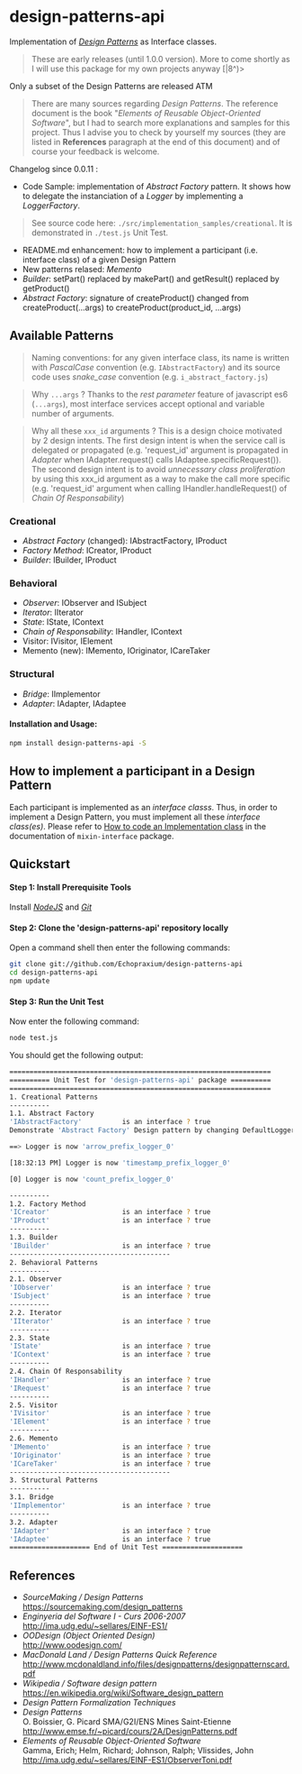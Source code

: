 # design-patterns-api

Implementation of [_Design Patterns_](http://www.mcdonaldland.info/files/designpatterns/designpatternscard.pdf) as Interface classes.
>These are early releases (until 1.0.0 version). More to come shortly as I will use this package for my own projects anyway [|8^)>  

Only a subset of the Design Patterns are released ATM

>There are many sources regarding _Design Patterns_. The reference document is the book "_Elements of Reusable Object-Oriented Software_", but I had to search more explanations and samples for this project. Thus I advise you to check by yourself my sources (they are listed in **References** paragraph at the end of this document) and of course your feedback is welcome.
  
Changelog since 0.0.11 :
* Code Sample: implementation of _Abstract Factory_ pattern. It shows how to delegate the instanciation of a _Logger_ by implementing a _LoggerFactory_.

 >See source code here: `./src/implementation_samples/creational`. It is demonstrated in `./test.js` Unit Test.
* README.md enhancement: how to implement a participant (i.e. interface class) of a given Design Pattern
* New patterns relased: _Memento_
* _Builder_: setPart() replaced by makePart() and getResult() replaced by getProduct()
* _Abstract Factory_: signature of createProduct() changed from createProduct(...args) to createProduct(product_id, ...args)

## Available Patterns

>Naming conventions: for any given interface class, its name is written with _PascalCase_ convention (e.g. `IAbstractFactory`) and its source code uses _snake_case_ convention (e.g. `i_abstract_factory.js`)

>Why `...args` ? Thanks to the _rest parameter_ feature of javascript es6 (`...args`), most interface services accept optional and variable number of arguments.

>Why all these `xxx_id` arguments ? This is a design choice motivated by 2 design intents. The first design intent is when the service call is delegated or propagated (e.g. 'request_id' argument is propagated in _Adapter_ when IAdapter.request() calls IAdaptee.specificRequest()). The second design intent is to avoid _unnecessary class proliferation_ by using this xxx_id argument as a way to make the call more specific (e.g. 'request_id' argument when calling IHandler.handleRequest() of _Chain Of Responsability_)

### Creational
* _Abstract Factory_ (changed): IAbstractFactory, IProduct
* _Factory Method_: ICreator, IProduct
* _Builder_: IBuilder, IProduct

### Behavioral
* _Observer_: IObserver and ISubject
* _Iterator_: IIterator
* _State_: IState, IContext
* _Chain of Responsability_: IHandler, IContext
* Visitor: IVisitor, IElement
* Memento (new): IMemento, IOriginator, ICareTaker

### Structural
* _Bridge_: IImplementor
* _Adapter_: IAdapter, IAdaptee

#### Installation and Usage:
```bash
npm install design-patterns-api -S
```

## How to implement a participant in a Design Pattern
Each participant is implemented as an _interface classs_. Thus, in order to implement a Design Pattern, you must implement all these _interface class(es)_. Please refer to [How to code an Implementation class](https://github.com/Echopraxium/mixin-interface/blob/master/README.md#how-to-code-an-implementation-class) in the documentation of `mixin-interface` package.


## Quickstart
#### Step 1: Install Prerequisite Tools
Install [_NodeJS_](https://nodejs.org/en/) and [_Git_](https://git-scm.com/)

#### Step 2: Clone the 'design-patterns-api' repository locally
Open a command shell then enter the following commands:
```bash
git clone git://github.com/Echopraxium/design-patterns-api
cd design-patterns-api
npm update
```

#### Step 3: Run the Unit Test
Now enter the following command:
```bash
node test.js
```

You should get the following output:
```bash
=================================================================
========== Unit Test for 'design-patterns-api' package ==========
=================================================================
1. Creational Patterns
----------
1.1. Abstract Factory
'IAbstractFactory'          is an interface ? true
Demonstrate 'Abstract Factory' Design pattern by changing DefaultLogger:

==> Logger is now 'arrow_prefix_logger_0'

[18:32:13 PM] Logger is now 'timestamp_prefix_logger_0'

[0] Logger is now 'count_prefix_logger_0'

----------
1.2. Factory Method
'ICreator'                  is an interface ? true
'IProduct'                  is an interface ? true
----------
1.3. Builder
'IBuilder'                  is an interface ? true
----------------------------------------
2. Behavioral Patterns
----------
2.1. Observer
'IObserver'                 is an interface ? true
'ISubject'                  is an interface ? true
----------
2.2. Iterator
'IIterator'                 is an interface ? true
----------
2.3. State
'IState'                    is an interface ? true
'IContext'                  is an interface ? true
----------
2.4. Chain Of Responsability
'IHandler'                  is an interface ? true
'IRequest'                  is an interface ? true
----------
2.5. Visitor
'IVisitor'                  is an interface ? true
'IElement'                  is an interface ? true
----------
2.6. Memento
'IMemento'                  is an interface ? true
'IOriginator'               is an interface ? true
'ICareTaker'                is an interface ? true
----------------------------------------
3. Structural Patterns
----------
3.1. Bridge
'IImplementor'              is an interface ? true
----------
3.2. Adapter
'IAdapter'                  is an interface ? true
'IAdaptee'                  is an interface ? true
==================== End of Unit Test ====================
```

## References
* _SourceMaking / Design Patterns_  
  https://sourcemaking.com/design_patterns
* _Enginyeria del Software I - Curs 2006-2007_  
  http://ima.udg.edu/~sellares/EINF-ES1/
* _OODesign (Object Oriented Design)_  
  http://www.oodesign.com/
* _MacDonald Land / Design Patterns Quick Reference_  
  http://www.mcdonaldland.info/files/designpatterns/designpatternscard.pdf
* _Wikipedia / Software design pattern_    
  https://en.wikipedia.org/wiki/Software_design_pattern
* _Design Pattern Formalization Techniques_  
* _Design Patterns_  
  O. Boissier, G. Picard SMA/G2I/ENS Mines Saint-Etienne
  http://www.emse.fr/~picard/cours/2A/DesignPatterns.pdf
* _Elements of Reusable Object-Oriented Software_    
  Gamma, Erich; Helm, Richard; Johnson, Ralph; Vlissides, John
  http://ima.udg.edu/~sellares/EINF-ES1/ObserverToni.pdf